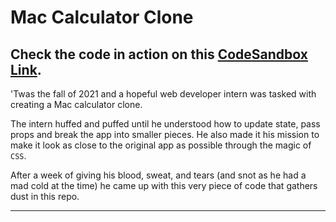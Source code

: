 # Mac Calculator Clone

## Check the code in action on this [CodeSandbox Link](https://rkz6yd.csb.app/).

'Twas the fall of 2021 and a hopeful web developer intern was tasked with creating a Mac calculator clone.

The intern huffed and puffed until he understood how to update state, pass props and break the app into smaller pieces. He also made it his mission to make it look as close to the original app as possible through the magic of `CSS`. 

After a week of giving his blood, sweat, and tears (and snot as he had a mad cold at the time) he came up with this very piece of code that gathers dust in this repo.

---
